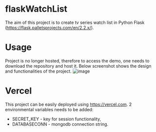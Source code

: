 # flaskWatchList

The aim of this project is to create tv series watch list in Python Flask (https://flask.palletsprojects.com/en/2.2.x/).

# Usage
Project is no longer hosted, therefore to access the demo, one needs to download the repository and host it.
Below screenshot shows the design and functionalities of the project.
![image](https://user-images.githubusercontent.com/47495079/205462829-8dbc492d-8b8c-45ab-a615-764018f7d11a.png)


# Vercel
This project can be easily deployed using https://vercel.com.
2 environmental variables needs to be added:
- SECRET_KEY - key for session functionality,
- DATABASECONN - mongodb connection string.
